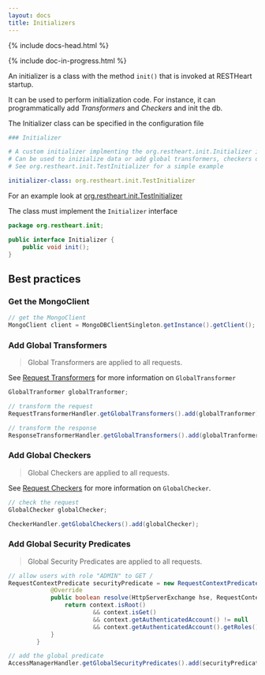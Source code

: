 ```yaml
---
layout: docs
title: Initializers
---
```


<div markdown="1" class="col-12 col-md-9 col-xl-8 py-md-3 bd-content">

{% include docs-head.html %} 

{% include doc-in-progress.html %}

An initializer is a class with the method `init()` that is invoked at RESTHeart startup.

It can be used to perform initialization code. For instance, it can programmatically add _Transformers_ and _Checkers_ and init the db.

The Initializer class can be specified in the configuration file

``` yml
### Initializer

# A custom initializer implmenting the org.restheart.init.Initializer interface
# Can be used to inizialize data or add global transformers, checkers or security predicates
# See org.restheart.init.TestInitializer for a simple example

initializer-class: org.restheart.init.TestInitializer
```

For an example look at [org.restheart.init.TestInitializer](https://github.com/SoftInstigate/restheart/blob/master/src/main/java/org/restheart/init/TestInitializer.java)

The class must implement the `Initializer` interface

``` java
package org.restheart.init;

public interface Initializer {
    public void init();
}
```
## Best practices

### Get the MongoClient

``` java
// get the MongoClient
MongoClient client = MongoDBClientSingleton.getInstance().getClient();
```

### Add Global Transformers

> Global Transformers are applied to all requests.

See [Request Transformers](/learn/request-transformers#global-transformers) for more information on `GlobalTransformer`

``` java
GlobalTranformer globalTranformer;

// transform the request
RequestTransformerHandler.getGlobalTransformers().add(globalTranformer);

// transform the response
ResponseTransformerHandler.getGlobalTransformers().add(globalTranformer);
```

### Add Global Checkers

> Global Checkers are applied to all requests.

See [Request Checkers](/learn/request-checkers#global-checkers) for more information on `GlobalChecker`.

``` java
// check the request
GlobalChecker globalChecker;

CheckerHandler.getGlobalCheckers().add(globalChecker);
```

### Add Global Security Predicates

> Global Security Predicates are applied to all requests.

``` java
// allow users with role "ADMIN" to GET /
RequestContextPredicate securityPredicate = new RequestContextPredicate() {
            @Override
            public boolean resolve(HttpServerExchange hse, RequestContext context) {
                return context.isRoot()
                        && context.isGet()
                        && context.getAuthenticatedAccount() != null
                        && context.getAuthenticatedAccount().getRoles().contains("ADMIN");
            }
        }

// add the global predicate
AccessManagerHandler.getGlobalSecurityPredicates().add(securityPredicate);
```

